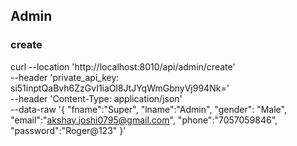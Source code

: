 ## Admin

### create

curl --location 'http://localhost:8010/api/admin/create' \
--header 'private_api_key: si51inptQaBvh6ZzGvI1iaOl8JtJYqWmGbnyVj994Nk=' \
--header 'Content-Type: application/json' \
--data-raw '{
"fname":"Super",
"lname":"Admin",
"gender": "Male",
"email":"akshay.joshi0795@gmail.com",
"phone":"7057059846",
"password":"Roger@123"
}'
